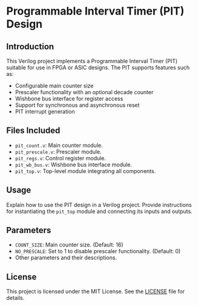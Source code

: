 # Programmable Interval Timer (PIT) Design

## Introduction

This Verilog project implements a Programmable Interval Timer (PIT) suitable for use in FPGA or ASIC designs. The PIT supports features such as:

- Configurable main counter size
- Prescaler functionality with an optional decade counter
- Wishbone bus interface for register access
- Support for synchronous and asynchronous reset
- PIT interrupt generation

## Files Included

- `pit_count.v`: Main counter module.
- `pit_prescale.v`: Prescaler module.
- `pit_regs.v`: Control register module.
- `pit_wb_bus.v`: Wishbone bus interface module.
- `pit_top.v`: Top-level module integrating all components.

## Usage

Explain how to use the PIT design in a Verilog project. Provide instructions for instantiating the `pit_top` module and connecting its inputs and outputs.

## Parameters

- `COUNT_SIZE`: Main counter size. (Default: 16)
- `NO_PRESCALE`: Set to 1 to disable prescaler functionality. (Default: 0)
- Other parameters and their descriptions.

## License

This project is licensed under the MIT License. See the [LICENSE](LICENSE) file for details.
